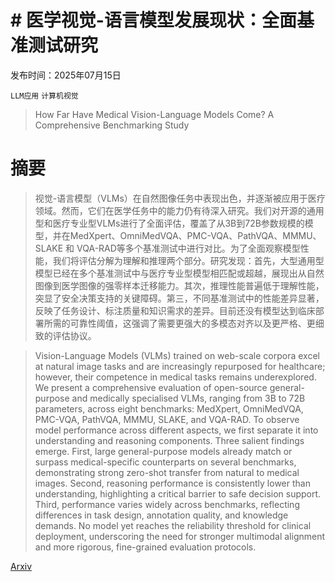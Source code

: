 # # 医学视觉-语言模型发展现状：全面基准测试研究

发布时间：2025年07月15日

`LLM应用` `计算机视觉`

> How Far Have Medical Vision-Language Models Come? A Comprehensive Benchmarking Study

# 摘要

> 视觉-语言模型（VLMs）在自然图像任务中表现出色，并逐渐被应用于医疗领域。然而，它们在医学任务中的能力仍有待深入研究。我们对开源的通用型和医疗专业型VLMs进行了全面评估，覆盖了从3B到72B参数规模的模型，并在MedXpert、OmniMedVQA、PMC-VQA、PathVQA、MMMU、SLAKE 和 VQA-RAD等多个基准测试中进行对比。为了全面观察模型性能，我们将评估分解为理解和推理两个部分。研究发现：首先，大型通用型模型已经在多个基准测试中与医疗专业型模型相匹配或超越，展现出从自然图像到医学图像的强零样本迁移能力。其次，推理性能普遍低于理解性能，突显了安全决策支持的关键障碍。第三，不同基准测试中的性能差异显著，反映了任务设计、标注质量和知识需求的差异。目前还没有模型达到临床部署所需的可靠性阈值，这强调了需要更强大的多模态对齐以及更严格、更细致的评估协议。

> Vision-Language Models (VLMs) trained on web-scale corpora excel at natural image tasks and are increasingly repurposed for healthcare; however, their competence in medical tasks remains underexplored. We present a comprehensive evaluation of open-source general-purpose and medically specialised VLMs, ranging from 3B to 72B parameters, across eight benchmarks: MedXpert, OmniMedVQA, PMC-VQA, PathVQA, MMMU, SLAKE, and VQA-RAD. To observe model performance across different aspects, we first separate it into understanding and reasoning components. Three salient findings emerge. First, large general-purpose models already match or surpass medical-specific counterparts on several benchmarks, demonstrating strong zero-shot transfer from natural to medical images. Second, reasoning performance is consistently lower than understanding, highlighting a critical barrier to safe decision support. Third, performance varies widely across benchmarks, reflecting differences in task design, annotation quality, and knowledge demands. No model yet reaches the reliability threshold for clinical deployment, underscoring the need for stronger multimodal alignment and more rigorous, fine-grained evaluation protocols.

[Arxiv](https://arxiv.org/abs/2507.11200)